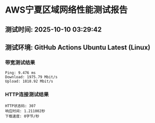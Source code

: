 # AWS宁夏区域网络性能测试报告
## 测试时间: 2025-10-10 03:29:42
## 测试环境: GitHub Actions Ubuntu Latest (Linux)

### 带宽测试结果
```
Ping: 9.476 ms
Download: 1975.79 Mbit/s
Upload: 1818.92 Mbit/s
```

### HTTP连接测试结果
```
HTTP状态码: 307
响应时间: 1.211002秒
下载速度: 0字节/秒
```

